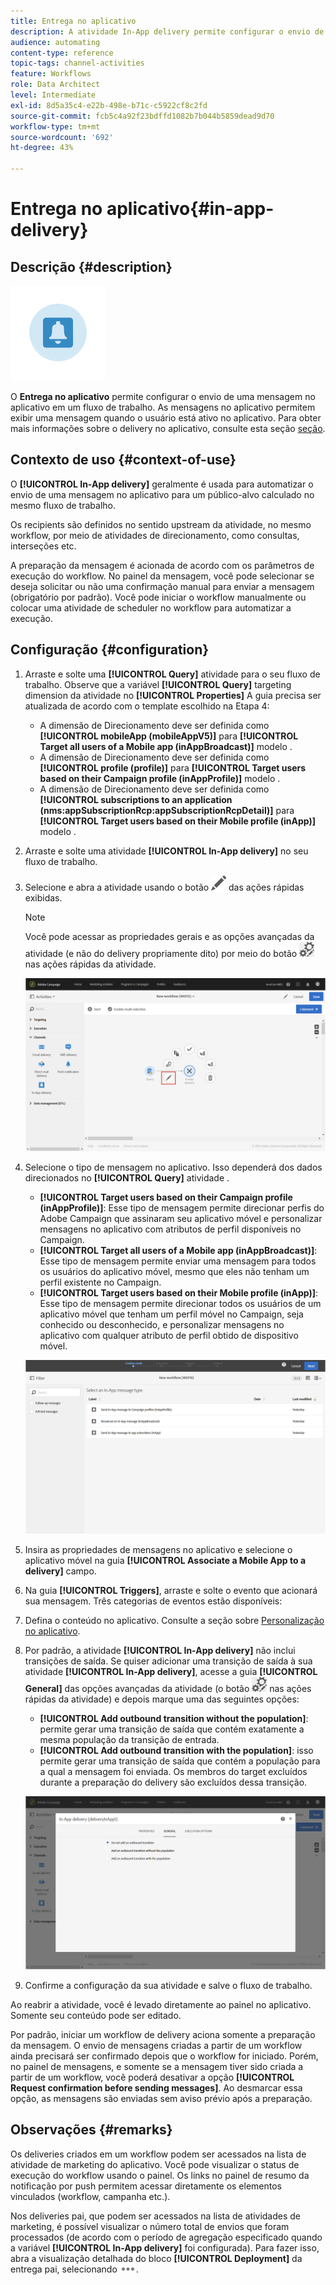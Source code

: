 ```yaml
---
title: Entrega no aplicativo
description: A atividade In-App delivery permite configurar o envio de uma mensagem no aplicativo em um workflow.
audience: automating
content-type: reference
topic-tags: channel-activities
feature: Workflows
role: Data Architect
level: Intermediate
exl-id: 8d5a35c4-e22b-498e-b71c-c5922cf8c2fd
source-git-commit: fcb5c4a92f23bdffd1082b7b044b5859dead9d70
workflow-type: tm+mt
source-wordcount: '692'
ht-degree: 43%

---
```


# Entrega no aplicativo{#in-app-delivery}

## Descrição {#description}

![](assets/wkf_in_app_1.png)

O **Entrega no aplicativo** permite configurar o envio de uma mensagem no aplicativo em um fluxo de trabalho. As mensagens no aplicativo permitem exibir uma mensagem quando o usuário está ativo no aplicativo. Para obter mais informações sobre o delivery no aplicativo, consulte esta seção [seção](../../channels/using/about-in-app-messaging.md).

## Contexto de uso {#context-of-use}

O **[!UICONTROL In-App delivery]** geralmente é usada para automatizar o envio de uma mensagem no aplicativo para um público-alvo calculado no mesmo fluxo de trabalho.

Os recipients são definidos no sentido upstream da atividade, no mesmo workflow, por meio de atividades de direcionamento, como consultas, interseções etc.

A preparação da mensagem é acionada de acordo com os parâmetros de execução do workflow. No painel da mensagem, você pode selecionar se deseja solicitar ou não uma confirmação manual para enviar a mensagem (obrigatório por padrão). Você pode iniciar o workflow manualmente ou colocar uma atividade de scheduler no workflow para automatizar a execução.

## Configuração {#configuration}

1. Arraste e solte uma **[!UICONTROL Query]** atividade para o seu fluxo de trabalho. Observe que a variável **[!UICONTROL Query]** targeting dimension da atividade no **[!UICONTROL Properties]** A guia precisa ser atualizada de acordo com o template escolhido na Etapa 4:

   * A dimensão de Direcionamento deve ser definida como **[!UICONTROL mobileApp (mobileAppV5)]** para **[!UICONTROL Target all users of a Mobile app (inAppBroadcast)]** modelo .
   * A dimensão de Direcionamento deve ser definida como **[!UICONTROL profile (profile)]** para **[!UICONTROL Target users based on their Campaign profile (inAppProfile)]** modelo .
   * A dimensão de Direcionamento deve ser definida como **[!UICONTROL subscriptions to an application (nms:appSubscriptionRcp:appSubscriptionRcpDetail)]** para **[!UICONTROL Target users based on their Mobile profile (inApp)]** modelo .

1. Arraste e solte uma atividade **[!UICONTROL In-App delivery]** no seu fluxo de trabalho.
1. Selecione e abra a atividade usando o botão ![](assets/edit_darkgrey-24px.png) das ações rápidas exibidas.

   >[!NOTE]
   >
   >Você pode acessar as propriedades gerais e as opções avançadas da atividade (e não do delivery propriamente dito) por meio do botão ![](assets/dlv_activity_params-24px.png) nas ações rápidas da atividade.

   ![](assets/wkf_in_app_3.png)

1. Selecione o tipo de mensagem no aplicativo. Isso dependerá dos dados direcionados no **[!UICONTROL Query]** atividade .

   * **[!UICONTROL Target users based on their Campaign profile (inAppProfile)]**: Esse tipo de mensagem permite direcionar perfis do Adobe Campaign que assinaram seu aplicativo móvel e personalizar mensagens no aplicativo com atributos de perfil disponíveis no Campaign.
   * **[!UICONTROL Target all users of a Mobile app (inAppBroadcast)]**: Esse tipo de mensagem permite enviar uma mensagem para todos os usuários do aplicativo móvel, mesmo que eles não tenham um perfil existente no Campaign.
   * **[!UICONTROL Target users based on their Mobile profile (inApp)]**: Esse tipo de mensagem permite direcionar todos os usuários de um aplicativo móvel que tenham um perfil móvel no Campaign, seja conhecido ou desconhecido, e personalizar mensagens no aplicativo com qualquer atributo de perfil obtido de dispositivo móvel.

   ![](assets/wkf_in_app_4.png)

1. Insira as propriedades de mensagens no aplicativo e selecione o aplicativo móvel na guia **[!UICONTROL Associate a Mobile App to a delivery]** campo.
1. Na guia **[!UICONTROL Triggers]**, arraste e solte o evento que acionará sua mensagem. Três categorias de eventos estão disponíveis:
1. Defina o conteúdo no aplicativo. Consulte a seção sobre [Personalização no aplicativo](../../channels/using/customizing-an-in-app-message.md).
1. Por padrão, a atividade **[!UICONTROL In-App delivery]** não inclui transições de saída. Se quiser adicionar uma transição de saída à sua atividade **[!UICONTROL In-App delivery]**, acesse a guia **[!UICONTROL General]** das opções avançadas da atividade (o botão ![](assets/dlv_activity_params-24px.png) nas ações rápidas da atividade) e depois marque uma das seguintes opções:

   * **[!UICONTROL Add outbound transition without the population]**: permite gerar uma transição de saída que contém exatamente a mesma população da transição de entrada.
   * **[!UICONTROL Add outbound transition with the population]**: isso permite gerar uma transição de saída que contém a população para a qual a mensagem foi enviada. Os membros do target excluídos durante a preparação do delivery são excluídos dessa transição.

   ![](assets/wkf_in_app_5.png)

1. Confirme a configuração da sua atividade e salve o fluxo de trabalho.

Ao reabrir a atividade, você é levado diretamente ao painel no aplicativo. Somente seu conteúdo pode ser editado.

Por padrão, iniciar um workflow de delivery aciona somente a preparação da mensagem. O envio de mensagens criadas a partir de um workflow ainda precisará ser confirmado depois que o workflow for iniciado. Porém, no painel de mensagens, e somente se a mensagem tiver sido criada a partir de um workflow, você poderá desativar a opção **[!UICONTROL Request confirmation before sending messages]**. Ao desmarcar essa opção, as mensagens são enviadas sem aviso prévio após a preparação.

## Observações {#remarks}

Os deliveries criados em um workflow podem ser acessados na lista de atividade de marketing do aplicativo. Você pode visualizar o status de execução do workflow usando o painel. Os links no painel de resumo da notificação por push permitem acessar diretamente os elementos vinculados (workflow, campanha etc.).

Nos deliveries pai, que podem ser acessados na lista de atividades de marketing, é possível visualizar o número total de envios que foram processados (de acordo com o período de agregação especificado quando a variável **[!UICONTROL In-App delivery]** foi configurada). Para fazer isso, abra a visualização detalhada do bloco **[!UICONTROL Deployment]** da entrega pai, selecionando ![](assets/wkf_dlv_detail_button.png).
